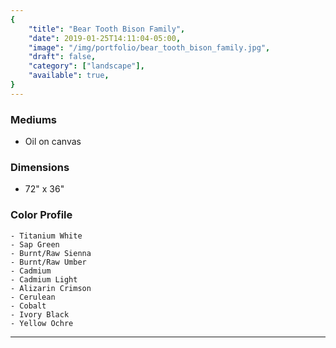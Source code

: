 ```yaml
---
{
    "title": "Bear Tooth Bison Family",
    "date": 2019-01-25T14:11:04-05:00,
    "image": "/img/portfolio/bear_tooth_bison_family.jpg",
    "draft": false,
    "category": ["landscape"],
    "available": true,
}
---
```


### Mediums
- Oil on canvas

### Dimensions
- 72" x 36"

### Color Profile
    - Titanium White
	- Sap Green
	- Burnt/Raw Sienna
	- Burnt/Raw Umber
	- Cadmium
	- Cadmium Light
	- Alizarin Crimson
	- Cerulean 
	- Cobalt 
	- Ivory Black
	- Yellow Ochre


---

